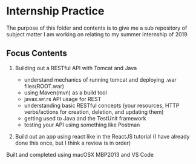 # Internship Practice

The purpose of this folder and contents is to give me a sub repository of subject matter I am working on relating to my summer internship of 2019

## Focus Contents

1.  Building out a RESTful API with Tomcat and Java
    - understand mechanics of running tomcat and deploying .war files(ROOT.war)
    - using Maven(mvn) as a build tool
    - javax.wr.rs API usage for REST
    - understanding basic RESTful concepts (your resources, HTTP verbs/actions for creation, deletion, and updating them)
    - getting used to Java and the TestUnit framework
    - testing your API using something like Postman

2. Build out an app using react like in the ReactJS tutorial (I have already done this once, but I think a review is in order)

Built and completed using macOSX MBP2013 and VS Code